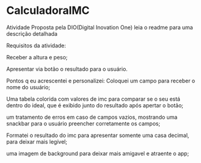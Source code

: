 # CalculadoraIMC
Atividade Proposta pela DIO(Digital Inovation One) leia o readme para uma descrição detalhada

Requisitos da atividade:

Receber a altura e peso;

Apresentar via botão o resultado para o usuário.

Pontos q eu acrescentei e personalizei:
Coloquei um campo para receber o nome do usuário;

Uma tabela colorida com valores de imc para comparar se o seu está dentro do ideal, que é exibido junto do resultado após apertar o botão;

um tratamento de erros em caso de campos vazios, mostrando uma snackbar para o usuário preencher corretamente os campos;

Formatei o resultado do imc para apresentar somente uma casa decimal, para deixar mais legível;

uma imagem de background para deixar mais amigavel e atraente o app;
